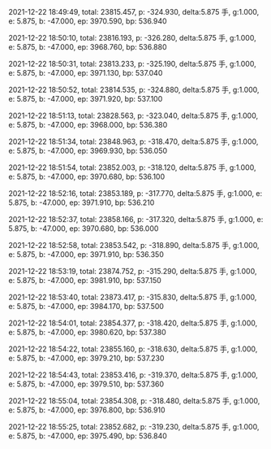2021-12-22 18:49:49, total: 23815.457, p: -324.930, delta:5.875 手, g:1.000, e: 5.875, b: -47.000, ep: 3970.590, bp: 536.940

2021-12-22 18:50:10, total: 23816.193, p: -326.280, delta:5.875 手, g:1.000, e: 5.875, b: -47.000, ep: 3968.760, bp: 536.880

2021-12-22 18:50:31, total: 23813.233, p: -325.190, delta:5.875 手, g:1.000, e: 5.875, b: -47.000, ep: 3971.130, bp: 537.040

2021-12-22 18:50:52, total: 23814.535, p: -324.880, delta:5.875 手, g:1.000, e: 5.875, b: -47.000, ep: 3971.920, bp: 537.100

2021-12-22 18:51:13, total: 23828.563, p: -323.040, delta:5.875 手, g:1.000, e: 5.875, b: -47.000, ep: 3968.000, bp: 536.380

2021-12-22 18:51:34, total: 23848.963, p: -318.470, delta:5.875 手, g:1.000, e: 5.875, b: -47.000, ep: 3969.930, bp: 536.050

2021-12-22 18:51:54, total: 23852.003, p: -318.120, delta:5.875 手, g:1.000, e: 5.875, b: -47.000, ep: 3970.680, bp: 536.100

2021-12-22 18:52:16, total: 23853.189, p: -317.770, delta:5.875 手, g:1.000, e: 5.875, b: -47.000, ep: 3971.910, bp: 536.210

2021-12-22 18:52:37, total: 23858.166, p: -317.320, delta:5.875 手, g:1.000, e: 5.875, b: -47.000, ep: 3970.680, bp: 536.000

2021-12-22 18:52:58, total: 23853.542, p: -318.890, delta:5.875 手, g:1.000, e: 5.875, b: -47.000, ep: 3971.910, bp: 536.350

2021-12-22 18:53:19, total: 23874.752, p: -315.290, delta:5.875 手, g:1.000, e: 5.875, b: -47.000, ep: 3981.910, bp: 537.150

2021-12-22 18:53:40, total: 23873.417, p: -315.830, delta:5.875 手, g:1.000, e: 5.875, b: -47.000, ep: 3984.170, bp: 537.500

2021-12-22 18:54:01, total: 23854.377, p: -318.420, delta:5.875 手, g:1.000, e: 5.875, b: -47.000, ep: 3980.620, bp: 537.380

2021-12-22 18:54:22, total: 23855.160, p: -318.630, delta:5.875 手, g:1.000, e: 5.875, b: -47.000, ep: 3979.210, bp: 537.230

2021-12-22 18:54:43, total: 23853.416, p: -319.370, delta:5.875 手, g:1.000, e: 5.875, b: -47.000, ep: 3979.510, bp: 537.360

2021-12-22 18:55:04, total: 23854.308, p: -318.480, delta:5.875 手, g:1.000, e: 5.875, b: -47.000, ep: 3976.800, bp: 536.910

2021-12-22 18:55:25, total: 23852.682, p: -319.230, delta:5.875 手, g:1.000, e: 5.875, b: -47.000, ep: 3975.490, bp: 536.840
